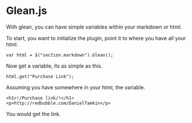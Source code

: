 # Glean.js
With glean, you can have simple variables within your markdown or html.

To start, you want to initialize the plugin, point it to where you have all
your html.


`var html = $("section.markdown").Glean();`

Now get a variable, its as simple as this.

`html.get("Purchase Link");`

Assuming you have somewhere in your html, the variable.

```
<h1>!/Purchase link/!</h1>
<p>http://redbubble.com/DanielTamkin</p>
```

You would get the link.
